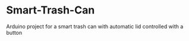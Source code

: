 # Smart-Trash-Can
Arduino project for a smart trash can with automatic lid controlled with a button
